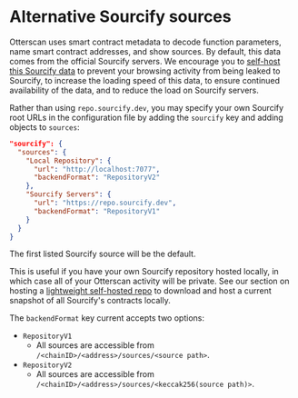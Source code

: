 # Alternative Sourcify sources

Otterscan uses smart contract metadata to decode function parameters, name smart contract addresses, and show sources. By default, this data comes from the official Sourcify servers. We encourage you to [self-host this Sourcify data](../../contract-verification/lightweight-sourcify-server.md) to prevent your browsing activity from being leaked to Sourcify, to increase the loading speed of this data, to ensure continued availability of the data, and to reduce the load on Sourcify servers.

Rather than using `repo.sourcify.dev`, you may specify your own Sourcify root URLs in the configuration file by adding the `sourcify` key and adding objects to `sources`:

```json
"sourcify": {
  "sources": {
    "Local Repository": {
      "url": "http://localhost:7077",
      "backendFormat": "RepositoryV2"
    },
    "Sourcify Servers": {
      "url": "https://repo.sourcify.dev",
      "backendFormat": "RepositoryV1"
    }
  }
}
```

The first listed Sourcify source will be the default.

This is useful if you have your own Sourcify repository hosted locally, in which case all of your Otterscan activity will be private. See our section on hosting a [lightweight self-hosted repo](../../contract-verification/lightweight-sourcify-server.md) to download and host a current snapshot of all Sourcify's contracts locally.

The `backendFormat` key current accepts two options:

* `RepositoryV1`
  * All sources are accessible from `/<chainID>/<address>/sources/<source path>`.
* `RepositoryV2`
  * All sources are accessible from `/<chainID>/<address>/sources/<keccak256(source path)>`.
